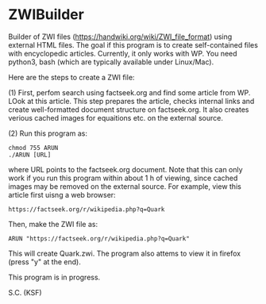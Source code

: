# ZWIBuilder
Builder of ZWI files (https://handwiki.org/wiki/ZWI_file_format) using external HTML files. The goal if this program is to create self-contained files with encyclopedic articles. Currently, it only works with WP. You need python3, bash (which are typically available under Linux/Mac). 

Here are the steps to create a ZWI file:

(1) First, perfom search using factseek.org and find some article from WP. LOok at this article. This step prepares the article, checks internal links and create well-formatted document structure on factseek.org. It also creates verious cached images for equaitions etc. on the external source. 

(2) Run this program as:

````
chmod 755 ARUN
./ARUN [URL]
````

where URL points to the factseek.org document. Note that this can only work if you run this program within about 1 h of viewing, since cached images may be removed  on the external source. For example, view this article first uisng a web browser:

````
https://factseek.org/r/wikipedia.php?q=Quark
````

Then, make the ZWI file as:

````
ARUN "https://factseek.org/r/wikipedia.php?q=Quark"
````

This will create Quark.zwi.  The program also attems to view it in firefox (press "y" at the end).

This program is in progress.

S.C. (KSF)

